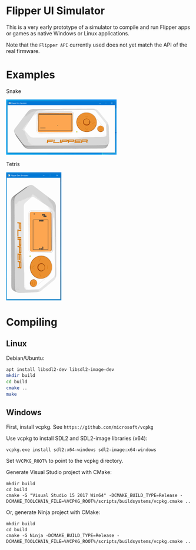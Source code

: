 # Flipper UI Simulator

This is a very early prototype of a simulator to compile and run Flipper apps or games as native Windows or Linux applications.

Note that the `Flipper API` currently used does not yet match the API of the real firmware.

# Examples
Snake

<img src="./gif/flipperzero-snake.gif" alt="snake" width="300"/> 

Tetris

<img src="./gif/flipperzero-tetris.gif" alt="snake" width="150"/>

# Compiling
## Linux 

Debian/Ubuntu:
```bash
apt install libsdl2-dev libsdl2-image-dev
mkdir build
cd build
cmake ..
make
```

## Windows

First, install vcpkg. See ```https://github.com/microsoft/vcpkg```

Use vcpkg to install SDL2 and SDL2-image libraries (x64):
```
vcpkg.exe install sdl2:x64-windows sdl2-image:x64-windows
```

Set `%VCPKG_ROOT%` to point to the vcpkg directory.

Generate Visual Studio project with CMake:
```
mkdir build
cd build
cmake -G "Visual Studio 15 2017 Win64" -DCMAKE_BUILD_TYPE=Release -DCMAKE_TOOLCHAIN_FILE=%VCPKG_ROOT%/scripts/buildsystems/vcpkg.cmake ..
```

Or, generate Ninja project with CMake:
```
mkdir build
cd build
cmake -G Ninja -DCMAKE_BUILD_TYPE=Release -DCMAKE_TOOLCHAIN_FILE=%VCPKG_ROOT%/scripts/buildsystems/vcpkg.cmake ..
```    
